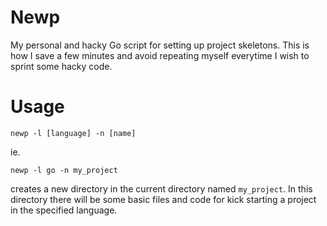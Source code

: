 # Newp

My personal and hacky Go script for setting up project skeletons. This is
how I save a few minutes and avoid repeating myself everytime I wish to
sprint some hacky code.

# Usage

    newp -l [language] -n [name]

ie.

    newp -l go -n my_project

creates a new directory in the current directory named `my_project`. In
this directory there will be some basic files and code for kick starting
a project in the specified language.
